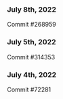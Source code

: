### July 8th, 2022

Commit #268959

### July 5th, 2022

Commit #314353


### July 4th, 2022

Commit #72281

